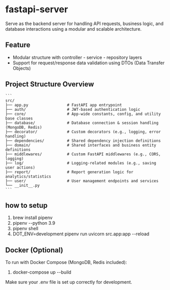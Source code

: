 # fastapi-server

Serve as the backend server for handling API requests, business logic, and database interactions using a modular and scalable architecture.

## Feature

-   Modular structure with controller - service - repository layers
-   Support for request/response data validation using DTOs (Data Transfer Objects)

## Project Structure Overview

<pre lang="markdown"><code>```
src/
├── app.py                 # FastAPI app entrypoint
├── auth/                  # JWT-based authentication logic
├── core/                  # App-wide constants, config, and utility base classes
├── database/              # Database connection & session handling (MongoDB, Redis)
├── decorator/             # Custom decorators (e.g., logging, error handling)
├── dependencies/          # Shared dependency injection definitions
├── domain/                # Shared interfaces and business entity definitions
├── middlewares/           # Custom FastAPI middlewares (e.g., CORS, logging)
├── log/                   # Logging-related modules (e.g., saving user actions)
├── report/                # Report generation logic for analytics/statistics
├── user/                  # User management endpoints and services
└── __init__.py
```
</code></pre>


## how to setup

1. brew install pipenv
2. pipenv --python 3.9
3. pipenv shell
4. DOT_ENV=development pipenv run uvicorn src.app:app --reload

## Docker (Optional)

To run with Docker Compose (MongoDB, Redis included):
1. docker-compose up --build
   
Make sure your .env file is set up correctly for development.
